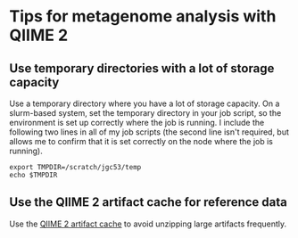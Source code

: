 # Tips for metagenome analysis with QIIME 2

## Use temporary directories with a lot of storage capacity

Use a temporary directory where you have a lot of storage capacity. On a slurm-based system, set the temporary directory in your job script, so the environment is set up correctly where the job is running. I include the following two lines in all of my job scripts (the second line isn't required, but allows me to confirm that it is set correctly on the node where the job is running).

```shell
export TMPDIR=/scratch/jgc53/temp
echo $TMPDIR
```

## Use the QIIME 2 artifact cache for reference data

Use the [QIIME 2 artifact cache](https://caporasolab.us/developing-with-qiime2/40-reference/10-api/20-cache/00-index.html) to avoid unzipping large artifacts frequently.

